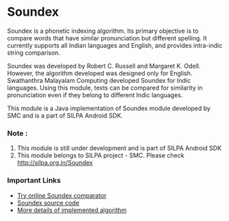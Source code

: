 Soundex
=======

Soundex is a phonetic indexing algorithm. Its primary objective is to compare words that have similar pronunciation but different spelling. It currently supports all Indian languages and English, and provides intra-indic string comparison. 

Soundex was developed by Robert C. Russell and Margaret K. Odell. However, the algorithm developed was designed only for English. Swathanthra Malayalam Computing developed Soundex for Indic languages. Using this module, texts can be compared for similarity in pronunciation even if they belong to different Indic languages.

This module is a Java implementation of Soundex module developed by SMC and is a part of SILPA Android SDK.

### Note :
1. This module is still under development and is part of SILPA Android SDK
2. This module belongs to SILPA project - SMC. Please check http://silpa.org.in/Soundex


### Important Links
  -  [Try online Soundex comparator](http://silpa.org.in/Soundex)
  -  [Soundex source code](https://github.com/smc/soundex)
  -  [More details of implemented algorithm ](http://thottingal.in/blog/2009/07/26/indicsoundex/)
